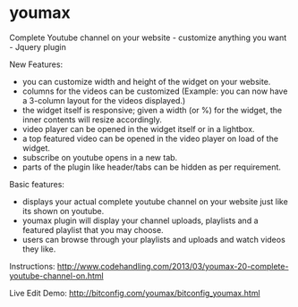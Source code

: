 youmax
======

Complete Youtube channel on your website - customize anything you want - Jquery plugin 


New Features:
- you can customize width and height of the widget on your website.
- columns for the videos can be customized (Example: you can now have a 3-column layout for the videos displayed.)
- the widget itself is responsive; given a width (or %) for the widget, the inner contents will resize accordingly.
- video player can be opened in the widget itself or in a lightbox.
- a top featured video can be opened in the video player on load of the widget.
- subscribe on youtube opens in a new tab.
- parts of the plugin like header/tabs can be hidden as per requirement.

Basic features:
- displays your actual complete youtube channel on your website just like its shown on youtube.
- youmax plugin will display your channel uploads, playlists and a featured playlist that you may choose.
- users can browse through your playlists and uploads and watch videos they like.

Instructions:
http://www.codehandling.com/2013/03/youmax-20-complete-youtube-channel-on.html

Live Edit Demo:
http://bitconfig.com/youmax/bitconfig_youmax.html